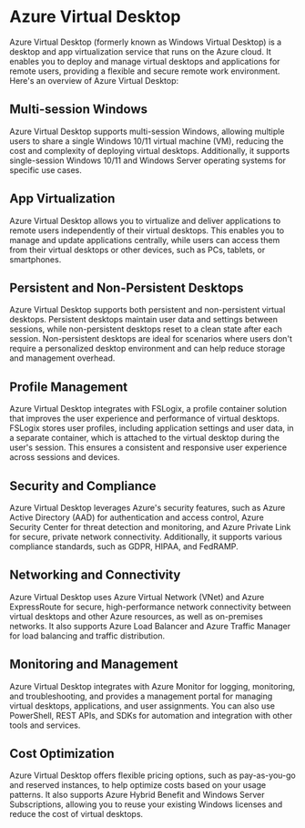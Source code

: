# Azure Virtual Desktop

Azure Virtual Desktop (formerly known as Windows Virtual Desktop) is a desktop and app virtualization service that runs on the Azure cloud. It enables you to deploy and manage virtual desktops and applications for remote users, providing a flexible and secure remote work environment. Here's an overview of Azure Virtual Desktop:

## Multi-session Windows

Azure Virtual Desktop supports multi-session Windows, allowing multiple users to share a single Windows 10/11 virtual machine (VM), reducing the cost and complexity of deploying virtual desktops. Additionally, it supports single-session Windows 10/11 and Windows Server operating systems for specific use cases.

## App Virtualization

Azure Virtual Desktop allows you to virtualize and deliver applications to remote users independently of their virtual desktops. This enables you to manage and update applications centrally, while users can access them from their virtual desktops or other devices, such as PCs, tablets, or smartphones.

## Persistent and Non-Persistent Desktops

Azure Virtual Desktop supports both persistent and non-persistent virtual desktops. Persistent desktops maintain user data and settings between sessions, while non-persistent desktops reset to a clean state after each session. Non-persistent desktops are ideal for scenarios where users don't require a personalized desktop environment and can help reduce storage and management overhead.

## Profile Management

Azure Virtual Desktop integrates with FSLogix, a profile container solution that improves the user experience and performance of virtual desktops. FSLogix stores user profiles, including application settings and user data, in a separate container, which is attached to the virtual desktop during the user's session. This ensures a consistent and responsive user experience across sessions and devices.

## Security and Compliance

Azure Virtual Desktop leverages Azure's security features, such as Azure Active Directory (AAD) for authentication and access control, Azure Security Center for threat detection and monitoring, and Azure Private Link for secure, private network connectivity. Additionally, it supports various compliance standards, such as GDPR, HIPAA, and FedRAMP.

## Networking and Connectivity

Azure Virtual Desktop uses Azure Virtual Network (VNet) and Azure ExpressRoute for secure, high-performance network connectivity between virtual desktops and other Azure resources, as well as on-premises networks. It also supports Azure Load Balancer and Azure Traffic Manager for load balancing and traffic distribution.

## Monitoring and Management

Azure Virtual Desktop integrates with Azure Monitor for logging, monitoring, and troubleshooting, and provides a management portal for managing virtual desktops, applications, and user assignments. You can also use PowerShell, REST APIs, and SDKs for automation and integration with other tools and services.

## Cost Optimization

Azure Virtual Desktop offers flexible pricing options, such as pay-as-you-go and reserved instances, to help optimize costs based on your usage patterns. It also supports Azure Hybrid Benefit and Windows Server Subscriptions, allowing you to reuse your existing Windows licenses and reduce the cost of virtual desktops.